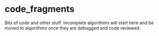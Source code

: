 # code_fragments
Bits of code and other stuff. Incomplete algorithms will start here and be moved to algorithms once they are debugged and code reviewed. 
